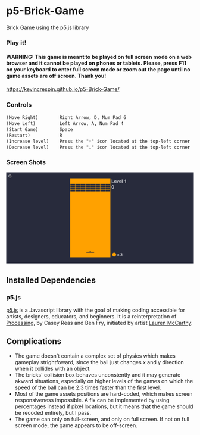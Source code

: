 # p5-Brick-Game

Brick Game using the p5.js library

### Play it!
#### WARNING: This game is meant to be played on full screen mode on a web browser and it cannot be played on phones or tablets. Please, press F11 on your keyboard to enter full screen mode or zoom out the page until no game assets are off screen. Thank you!
https://kevincrespin.github.io/p5-Brick-Game/

### Controls

    (Move Right)        Right Arrow, D, Num Pad 6
    (Move Left)         Left Arrow, A, Num Pad 4
    (Start Game)        Space
    (Restart)           R
    (Increase level)    Press the "↑" icon located at the top-left corner
    (Decrease level)    Press the "↓" icon located at the top-left corner

### Screen Shots

![Game Example](BrickGame.gif)


## Installed Dependencies

### p5.js

[p5.js](http://p5js.org) is a Javascript library with the goal of making coding accessible for artists, designers, educators, and beginners. It is a reinterpretation of [Processing](http://processing.org), by Casey Reas and Ben Fry, initiated by artist [Lauren McCarthy](http://www.lauren-mccarthy.com/).

## Complications

* The game doesn't contain a complex set of physics which makes gameplay strightfoward, since the ball just changes x and y direction when it collides with an object.
* The bricks' collision box behaves unconstently and it may generate akward situations, especially on higher levels of the games on which the speed of the ball can be 2.3 times faster than the first level. 
* Most of the game assets positions are hard-coded, which makes screen responsiveness impossible. A fix can be implemented by using percentages instead if pixel locations, but it means that the game should be recoded entirely, but I pass.
* The game can only on full-screen, and only on full screen. If not on full screen mode, the game appears to be off-screen.
